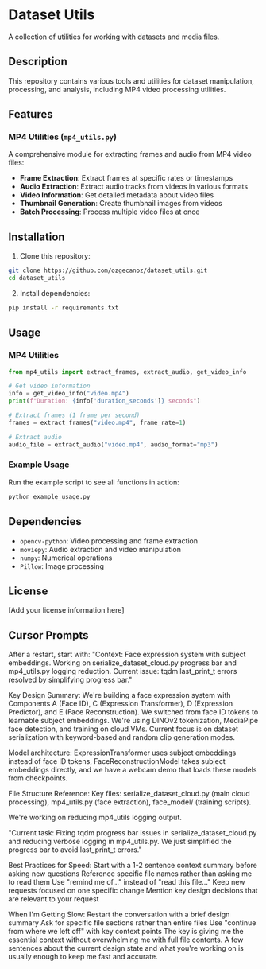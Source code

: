 # Dataset Utils

A collection of utilities for working with datasets and media files.

## Description

This repository contains various tools and utilities for dataset manipulation, processing, and analysis, including MP4 video processing utilities.

## Features

### MP4 Utilities (`mp4_utils.py`)

A comprehensive module for extracting frames and audio from MP4 video files:

- **Frame Extraction**: Extract frames at specific rates or timestamps
- **Audio Extraction**: Extract audio tracks from videos in various formats
- **Video Information**: Get detailed metadata about video files
- **Thumbnail Generation**: Create thumbnail images from videos
- **Batch Processing**: Process multiple video files at once

## Installation

1. Clone this repository:
```bash
git clone https://github.com/ozgecanoz/dataset_utils.git
cd dataset_utils
```

2. Install dependencies:
```bash
pip install -r requirements.txt
```

## Usage

### MP4 Utilities

```python
from mp4_utils import extract_frames, extract_audio, get_video_info

# Get video information
info = get_video_info("video.mp4")
print(f"Duration: {info['duration_seconds']} seconds")

# Extract frames (1 frame per second)
frames = extract_frames("video.mp4", frame_rate=1)

# Extract audio
audio_file = extract_audio("video.mp4", audio_format="mp3")
```

### Example Usage

Run the example script to see all functions in action:
```bash
python example_usage.py
```

## Dependencies

- `opencv-python`: Video processing and frame extraction
- `moviepy`: Audio extraction and video manipulation
- `numpy`: Numerical operations
- `Pillow`: Image processing

## License

[Add your license information here] 

## Cursor Prompts
After a restart, start with:
"Context: Face expression system with subject embeddings. Working on serialize_dataset_cloud.py progress bar and mp4_utils.py logging reduction. Current issue: tqdm last_print_t errors resolved by simplifying progress bar."

Key Design Summary:
We're building a face expression system with Components A (Face ID), C (Expression Transformer), D (Expression Predictor), and E (Face Reconstruction). We switched from face ID tokens to learnable subject embeddings. We're using DINOv2 tokenization, MediaPipe face detection, and training on cloud VMs. Current focus is on dataset serialization with keyword-based and random clip generation modes.

Model architecture: 
ExpressionTransformer uses subject embeddings instead of face ID tokens, FaceReconstructionModel takes subject embeddings directly, and we have a webcam demo that loads these models from checkpoints.

File Structure Reference:
Key files: serialize_dataset_cloud.py (main cloud processing), mp4_utils.py (face extraction), face_model/ (training scripts). 

We're working on reducing mp4_utils logging output.

"Current task: Fixing tqdm progress bar issues in serialize_dataset_cloud.py and reducing verbose logging in mp4_utils.py. We just simplified the progress bar to avoid last_print_t errors."

Best Practices for Speed:
Start with a 1-2 sentence context summary before asking new questions
Reference specific file names rather than asking me to read them
Use "remind me of..." instead of "read this file..."
Keep new requests focused on one specific change
Mention key design decisions that are relevant to your request

When I'm Getting Slow:
Restart the conversation with a brief design summary
Ask for specific file sections rather than entire files
Use "continue from where we left off" with key context points
The key is giving me the essential context without overwhelming me with full file contents. A few sentences about the current design state and what you're working on is usually enough to keep me fast and accurate.